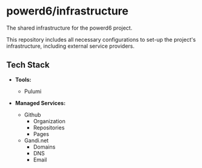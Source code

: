 # powerd6/infrastructure

The shared infrastructure for the powerd6 project.

This repository includes all necessary configurations to set-up the project's infrastructure, including external service providers.


## Tech Stack

- **Tools:**
  - Pulumi

- **Managed Services:**
  - Github
    - Organization
    - Repositories
    - Pages
  - Gandi.net
    - Domains
    - DNS
    - Email
